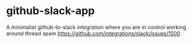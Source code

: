 # github-slack-app
A minimalist github-to-slack integration where you are in control working around thread spam https://github.com/integrations/slack/issues/1500
